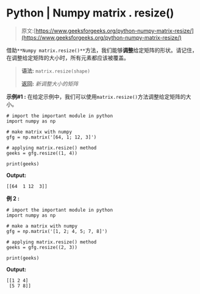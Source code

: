 # Python | Numpy matrix . resize()

> 原文:[https://www.geeksforgeeks.org/python-numpy-matrix-resize/](https://www.geeksforgeeks.org/python-numpy-matrix-resize/)

借助`**Numpy matrix.resize()**`方法，我们能够**调整**给定矩阵的形状。请记住，在调整给定矩阵的大小时，所有元素都应该被覆盖。

> **语法:** `matrix.resize(shape)`
> 
> **返回:** *新调整大小的矩阵*

**示例#1 :**
在给定示例中，我们可以使用`matrix.resize()`方法调整给定矩阵的大小。

```
# import the important module in python
import numpy as np

# make matrix with numpy
gfg = np.matrix('[64, 1; 12, 3]')

# applying matrix.resize() method
geeks = gfg.resize((1, 4))

print(geeks)
```

**Output:**

```
[[64  1 12  3]]

```

**例 2 :**

```
# import the important module in python
import numpy as np

# make a matrix with numpy
gfg = np.matrix('[1, 2; 4, 5; 7, 8]')

# applying matrix.resize() method
geeks = gfg.resize((2, 3))

print(geeks)
```

**Output:**

```
[[1 2 4]
 [5 7 8]]

```